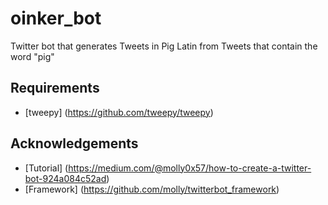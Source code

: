 # oinker_bot
Twitter bot that generates Tweets in Pig Latin from Tweets that contain the word "pig"

## Requirements
* [tweepy] (https://github.com/tweepy/tweepy)

## Acknowledgements
* [Tutorial] (https://medium.com/@molly0x57/how-to-create-a-twitter-bot-924a084c52ad)
* [Framework] (https://github.com/molly/twitterbot_framework)
